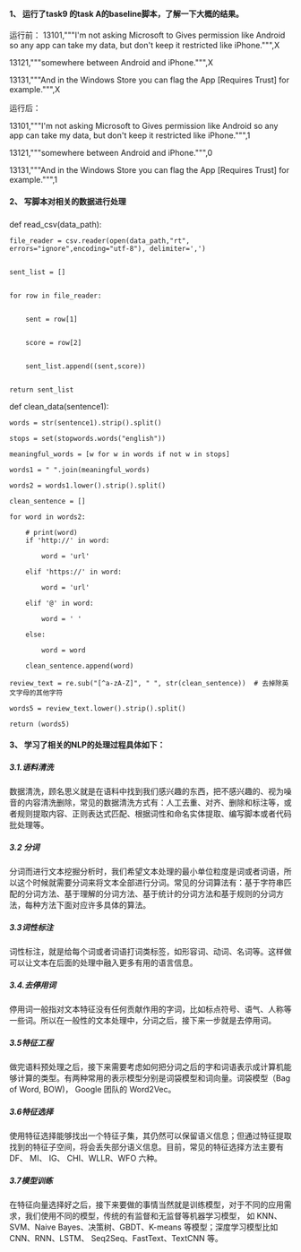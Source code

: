 #### 1、    运行了task9 的task A的baseline脚本，了解一下大概的结果。
运行前：
13101,"""I'm not asking Microsoft to Gives permission like Android so any app can take my data, but don't keep it restricted like iPhone.""",X


13121,"""somewhere between Android and iPhone.""",X


13131,"""And in the Windows Store you can flag the App [Requires Trust] for example.""",X
 
 
 运行后：
 
 
13101,"""I'm not asking Microsoft to Gives permission like Android so any app can take my data, but don't keep it restricted like iPhone.""",1


13121,"""somewhere between Android and iPhone.""",0


13131,"""And in the Windows Store you can flag the App [Requires Trust] for example.""",1
 
#### 2、	写脚本对相关的数据进行处理
###
def read_csv(data_path):


    file_reader = csv.reader(open(data_path,"rt", errors="ignore",encoding="utf-8"), delimiter=',')
    
    
    sent_list = []
    
    
    for row in file_reader:
    
    
        sent = row[1]
        
        
        score = row[2]
        
        
        sent_list.append((sent,score))
        
        
    return sent_list
    
    
def clean_data(sentence1):

    words = str(sentence1).strip().split()
    
    stops = set(stopwords.words("english"))
    
    meaningful_words = [w for w in words if not w in stops]
    
    words1 = " ".join(meaningful_words)
    
    words2 = words1.lower().strip().split()
    
    clean_sentence = []
    
    for word in words2:
    
        # print(word)
        if 'http://' in word:
        
            word = 'url'
            
        elif 'https://' in word:
        
            word = 'url'
            
        elif '@' in word:
        
            word = ' '
            
        else:
        
            word = word
            
        clean_sentence.append(word)
        
    review_text = re.sub("[^a-zA-Z]", " ", str(clean_sentence))  # 去掉除英文字母的其他字符
    
    words5 = review_text.lower().strip().split()
    
    return (words5)
 
#### 3、	学习了相关的NLP的处理过程具体如下：
##### 3.1.语料清洗
数据清洗，顾名思义就是在语料中找到我们感兴趣的东西，把不感兴趣的、视为噪音的内容清洗删除，常见的数据清洗方式有：人工去重、对齐、删除和标注等，或者规则提取内容、正则表达式匹配、根据词性和命名实体提取、编写脚本或者代码批处理等。
##### 3.2 分词
分词而进行文本挖掘分析时，我们希望文本处理的最小单位粒度是词或者词语，所以这个时候就需要分词来将文本全部进行分词。常见的分词算法有：基于字符串匹配的分词方法、基于理解的分词方法、基于统计的分词方法和基于规则的分词方法，每种方法下面对应许多具体的算法。
##### 3.3词性标注
词性标注，就是给每个词或者词语打词类标签，如形容词、动词、名词等。这样做可以让文本在后面的处理中融入更多有用的语言信息。
##### 3.4.去停用词
停用词一般指对文本特征没有任何贡献作用的字词，比如标点符号、语气、人称等一些词。所以在一般性的文本处理中，分词之后，接下来一步就是去停用词。
##### 3.5特征工程
做完语料预处理之后，接下来需要考虑如何把分词之后的字和词语表示成计算机能够计算的类型。有两种常用的表示模型分别是词袋模型和词向量。词袋模型（Bag of Word, BOW)， Google 团队的 Word2Vec。
##### 3.6特征选择
使用特征选择能够找出一个特征子集，其仍然可以保留语义信息；但通过特征提取找到的特征子空间，将会丢失部分语义信息。目前，常见的特征选择方法主要有 DF、 MI、 IG、 CHI、WLLR、WFO 六种。
##### 3.7模型训练
在特征向量选择好之后，接下来要做的事情当然就是训练模型，对于不同的应用需求，我们使用不同的模型，传统的有监督和无监督等机器学习模型， 如 KNN、SVM、Naive Bayes、决策树、GBDT、K-means 等模型；深度学习模型比如 CNN、RNN、LSTM、 Seq2Seq、FastText、TextCNN 等。


